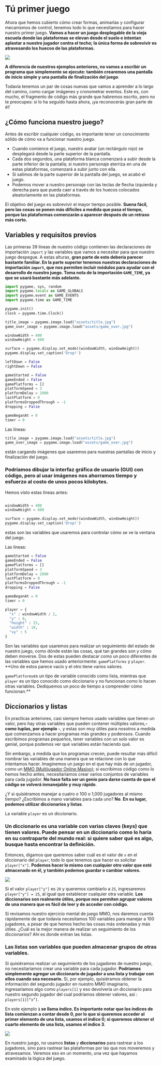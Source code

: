 # Tú primer juego

Ahora que hemos cubierto cómo crear formas, animarlas y configurar mecanismos de control, tenemos todo lo que necesitamos para hacer nuestro primer juego. **Vamos a hacer un juego desplegable de la vieja escuela donde las plataformas se elevan desde el suelo e intentan aplastar a nuestro jugador contra el techo; la única forma de sobrevivir es atravesando los huecos de las plataformas.**

![](https://github.com/Ezzzzzzzzzzzzzz/Taller_PyG/blob/master/PracticasPyG/Practica4/drop.JPG)

**A diferencia de nuestros ejemplos anteriores, no vamos a escribir un programa que simplemente se ejecute: también crearemos una pantalla de inicio simple y una pantalla de finalización del juego**. 

Todavía tenemos un par de cosas nuevas que vamos a aprender a lo largo del camino, como cargar imágenes y cronometrar eventos. Este es, con mucho, el fragmento de código más grande que habremos escrito, pero no te preocupes: si lo ha seguido hasta ahora, ¡ya reconocerás gran parte de él!

## ¿Cómo funciona nuestro juego?
Antes de escribir cualquier código, es importante tener un conocimiento sólido de cómo va a funcionar nuestro juego. 

 - Cuando comience el juego, nuestro avatar (un rectángulo rojo) se
   desplegará desde la parte superior de la pantalla.
 - Cada dos segundos, una plataforma blanca comenzará a subir desde la
   parte inferior de la pantalla; si nuestro personaje aterriza en una
   de estas plataformas, comenzará a subir junto con ella. 
 - Si salimos de la parte superior de la pantalla del juego, se acabó el juego.
 - Podemos mover a nuestro personaje con las teclas de flecha izquierda y derecha para que pueda caer a través de los huecos colocados aleatoriamente en las plataformas. 

El objetivo del juego es sobrevivir el mayor tiempo posible. **Suena fácil, pero las cosas se ponen más difíciles a medida que pasa el tiempo, porque las plataformas comenzarán a aparecer después de un retraso más corto.**

## Variables y requisitos previos

Las primeras 39 líneas de nuestro código contienen las declaraciones de importación `import` y las variables que vamos a necesitar para que nuestro juego despegue. A estas alturas, **gran parte de esto debería parecer bastante familiar. En la parte superior tenemos nuestras declaraciones de importación `import`, que nos permiten incluir módulos para ayudar con el desarrollo de nuestro juego. Toma nota de la importación `GAME_TIME`, ya que se usará bastante más adelante.**

```python 
import pygame, sys, random
import pygame.locals as GAME_GLOBALS
import pygame.event as GAME_EVENTS
import pygame.time as GAME_TIME

pygame.init()
clock = pygame.time.Clock()

title_image = pygame.image.load("assets/title.jpg")
game_over_image = pygame.image.load("assets/game_over.jpg")

windowWidth = 400
windowHeight = 600

surface = pygame.display.set_mode((windowWidth, windowHeight))
pygame.display.set_caption('Drop!')

leftDown = False
rightDown = False

gameStarted = False
gameEnded = False
gamePlatforms = []
platformSpeed = 3
platformDelay = 2000
lastPlatform = 0
platformsDroppedThrough = -1
dropping = False

gameBeganAt = 0
timer = 0
```

Las líneas: 
```python 
title_image = pygame.image.load("assets/title.jpg")
game_over_image = pygame.image.load("assets/game_over.jpg")
```
están cargando imágenes que usaremos para nuestras pantallas de inicio y finalización del juego.

### Podríamos dibujar la interfaz gráfica de usuario (GUI) con código, pero al usar imágenes nos ahorramos tiempo y esfuerzo al costo de unos pocos kilobytes.

Hemos visto estas líneas antes:
```python

windowWidth = 400
windowHeight = 600

surface = pygame.display.set_mode((windowWidth, windowHeight))
pygame.display.set_caption('Drop!')
```
estas son las variables que usaremos para controlar cómo se ve la ventana del juego. 

Las líneas: 
```python
gameStarted = False
gameEnded = False
gamePlatforms = []
platformSpeed = 3
platformDelay = 2000
lastPlatform = 0
platformsDroppedThrough = -1
dropping = False

gameBeganAt = 0
timer = 0

player = {
  "x" : windowWidth / 2,
  "y" : 0,
  "height" : 25,
  "width" : 10,
  "vy" : 5
}
```
Son las variables que usaremos para realizar un seguimiento del estado de nuestro juego, como dónde están las cosas, qué tan grandes son y cómo deben moverse. Dos de estas pueden destacar como un poco diferentes de las variables que hemos usado anteriormente: `gamePlatforms` y `player`. **Uno de estos parece vacío y el otro tiene varios valores. 

`gamePlatforms`es un tipo de variable conocido como lista, mientras que `player` es un tipo conocido como diccionario y no funcionan como lo hacen otras variables. Dediquemos un poco de tiempo a comprender cómo funcionan.**

## Diccionarios y listas

En practicas anteriores, casi siempre hemos usado variables que tienen un valor, pero hay otras variables que pueden contener múltiples valores,**- como tuplas, por ejemplo -**, y estas son muy útiles para nosotros a medida que comenzamos a hacer programas más grandes y poderosos. Cuando escribimos programas pequeños, tener variables con un solo valor es genial, porque podemos ver qué variables están haciendo qué.

Sin embargo, a medida que los programas crecen, puede resultar más difícil nombrar las variables de una manera que se relacione con lo que intentamos hacer. Imaginemos un juego en el que hay más de un jugador, como un [MMO (Multijugador Online Masivo)](https://es.wikipedia.org/wiki/Videojuego_multijugador_masivo_en_l%C3%ADnea); si escribimos código como lo hemos hecho antes, necesitaríamos crear varios conjuntos de variables para cada jugador. **No hace falta ser un genio para darse cuenta de que el código se volverá inmanejable y muy rápido**.

¿Y si quisiéramos manejar a cuatro o 100 o 1,000 jugadores al mismo tiempo? ¿Escribimos a mano variables para cada uno? **No**. **En su lugar, podemos utilizar diccionarios y listas**.

La variable `player` es un diccionario. 

### Un diccionario es una variable con varias claves (keys) que tienen valores. Puede pensar en un diccionario como lo haría en su contraparte del mundo real: si quiere saber qué es algo, busque hasta encontrar la definición.

Entonces, digamos que queremos saber cuál es el valor de `x` en el diccionario del `player`; todo lo que tenemos que hacer es solicitar `player["x"]`. **Podemos hacer lo mismo con cualquier otro valor que esté almacenado en él, y también podemos guardar o cambiar valores.**

![](https://github.com/Ezzzzzzzzzzzzzz/Games-with-Pygame/blob/master/Part%204/Images/Diagrams/DictionariesAndLists.png)

Si el valor `player["y"]` es `20` y queremos cambiarlo a `25`, ingresaremos `player["y"] = 25`, al igual que establecer cualquier otra variable. **Los diccionarios son realmente útiles, porque nos permiten agrupar valores de una manera que es fácil de leer y de acceder con código.** 

Si revisamos nuestro ejercicio mental de juego MMO, nos daremos cuenta rápidamente de que todavía necesitamos 100 variables para manejar a 100 jugadores, a pesar de que hemos hecho las cosas más ordenadas y más útiles. ¿Cuál es la mejor manera de realizar un seguimiento de los diccionarios? Ahí es donde entran las listas.

### Las listas son variables que pueden almacenar grupos de otras variables. 

Si quisiéramos realizar un seguimiento de los jugadores de nuestro juego, no necesitaríamos crear una variable para cada jugador. **Podríamos simplemente agregar un diccionario de jugador a una lista y trabajar con ellos cuando sea necesario.** Si, por ejemplo, quisiéramos obtener la información del segundo jugador en nuestro MMO imaginario, ingresaríamos algo como `players[1]` y eso devolvería un diccionario para nuestro segundo jugador del cual podríamos obtener valores, así : `players[1][“x”]`.

En este ejemplo **`1` se llama índice. Es importante notar que los índices de lista comienzan a contar desde 0, por lo que si queremos acceder al primer elemento de una lista, usamos el índice 0; si queremos obtener el cuarto elemento de una lista, usamos el índice 3**. 

![](https://media.geeksforgeeks.org/wp-content/uploads/CommonArticleDesign1-min.png)

En nuestro juego, no usamos **listas** y **diccionarios** para rastrear a los jugadores, sino para rastrear las plataformas por las que nos moveremos y atravesamos. Veremos eso en un momento, una vez que hayamos examinado la lógica del juego.

<!--stackedit_data:
eyJoaXN0b3J5IjpbMTA2NTQxOTc0MSw1OTI2ODY2OTIsLTE5Mz
c0Mjk4MTEsLTE5Mzc0Mjk4MTEsLTQwMTAzODQwOCwtMTA5ODEw
MjA3OCwtODE2MjYxOTM2LDExNzUyMjA4NzFdfQ==
-->